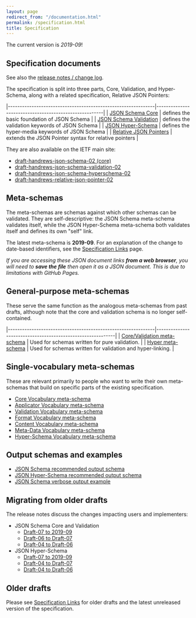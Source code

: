 ```yaml
---
layout: page
redirect_from: "/documentation.html"
permalink: /specification.html
title: Specification
---
```


The current version is *2019-09*!

Specification documents
-----------------------

See also the [release notes / change log](draft/2019-09/release-notes.html).

The specification is split into three parts, Core, Validation, and Hyper-Schema, along with a related specification, Relative JSON Pointers:

|--------------------------------------------------------------|-------------------------------------------------------|
| [JSON Schema Core](draft/2019-09/json-schema-core.html)             | defines the basic foundation of JSON Schema           |
| [JSON Schema Validation](draft/2019-09/json-schema-validation.html) | defines the validation keywords of JSON Schema        |
| [JSON Hyper-Schema](draft/2019-09/json-schema-hypermedia.html)      | defines the hyper-media keywords of JSON Schema       |
| [Relative JSON Pointers](draft/2019-09/relative-json-pointer.html)  | extends the JSON Pointer syntax for relative pointers |

They are also available on the IETF main site:
* [draft-handrews-json-schema-02 (core)](https://tools.ietf.org/html/draft-handrews-json-schema-02)
* [draft-handrews-json-schema-validation-02](https://tools.ietf.org/html/draft-handrews-json-schema-validation-02)
* [draft-handrews-json-schema-hyperschema-02](https://tools.ietf.org/html/draft-handrews-json-schema-hyperschema-02)
* [draft-handrews-relative-json-pointer-02](https://tools.ietf.org/html/draft-handrews-relative-json-pointer-02)

Meta-schemas
------------

The meta-schemas are schemas against which other schemas can be validated. They are self-descriptive: the JSON Schema meta-schema validates itself, while the JSON Hyper-Schema meta-schema both validates itself and defines its own "self" link.

The latest meta-schema is **2019-09**.  For an explanation of the change to date-based identifiers, see the [Specification Links](specification-links.html) page.

_If you are accessing these JSON document links **from a web browser**, you will need to **save the file** then open it as a JSON document.  This is due to limitations with GitHub Pages._

## General-purpose meta-schemas

These serve the same function as the analogous meta-schemas from past drafts, although note that the core and validation schema is no longer self-contained.

|--------------------------------------------------------------|------------------------------------------------------------|
| [Core/Validation meta-schema](draft/2019-09/schema) | Used for schemas written for pure validation.              |
| [Hyper meta-schema](draft/2019-09/hyper-schema)     | Used for schemas written for validation and hyper-linking. |

## Single-vocabulary meta-schemas

These are relevant primarily to people who want to write their own meta-schemas that build on specific parts of the existing specification.

- [Core Vocabulary meta-schema](draft/2019-09/meta/core)
- [Applicator Vocabulary meta-schema](draft/2019-09/meta/applicator)
- [Validation Vocabulary meta-schema](draft/2019-09/meta/validation)
- [Format Vocabulary meta-schema](draft/2019-09/meta/format)
- [Content Vocabulary meta-schema](draft/2019-09/meta/content)
- [Meta-Data Vocabulary meta-schema](draft/2019-09/meta/meta-data)
- [Hyper-Schema Vocabulary meta-schema](draft/2019-09/meta/hyper-schema)

## Output schemas and examples
- [JSON Schema recommended output schema](draft/2019-09/output/schema)
- [JSON Hyper-Schema recommended output schema](draft/2019-09/output/hyper-schema)
- [JSON Schema verbose output example](draft/2019-09/output/verbose-example)

Migrating from older drafts
-------------

The release notes discuss the changes impacting users and implementers:

- JSON Schema Core and Validation
    - [Draft-07 to 2019-09](draft/2019-09/release-notes.html)
    - [Draft-06 to Draft-07](draft-07/json-schema-release-notes.html)
    - [Draft-04 to Draft-06](draft-06/json-schema-release-notes.html)
- JSON Hyper-Schema
    - [Draft-07 to 2019-09](draft/2019-09/release-notes.html#hyper-schema-vocabulary)
    - [Draft-04 to Draft-07](draft-07/json-hyper-schema-release-notes.html)
    - [Draft-04 to Draft-06](draft-06/json-hyper-schema-release-notes.html)

Older drafts
------------

Please see [Specification Links](specification-links.md) for older drafts and the latest unreleased version of the specification.
